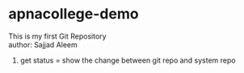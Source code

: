 # apnacollege-demo

This is my first Git Repository <br>
author: Sajjad Aleem

1. get status = show the change between git repo and system repo
